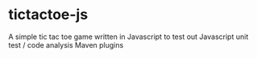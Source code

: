 tictactoe-js
============

A simple tic tac toe game written in Javascript to test out Javascript unit test / code analysis Maven plugins